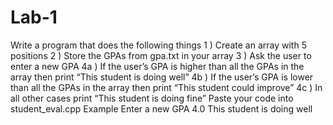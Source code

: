 # Lab-1
Write a program that does the following things
1 ) Create an array with 5 positions
2 ) Store the GPAs from gpa.txt in your array
3 ) Ask the user to enter a new GPA
4a ) If the user’s GPA is higher than all the GPAs in the array then print “This student is doing well”
4b ) If the user’s GPA is lower than all the GPAs in the array then print “This student could improve”
4c ) In all other cases print “This student is doing fine”
Paste your code into student_eval.cpp
Example
Enter a new GPA
4.0
This student is doing well
